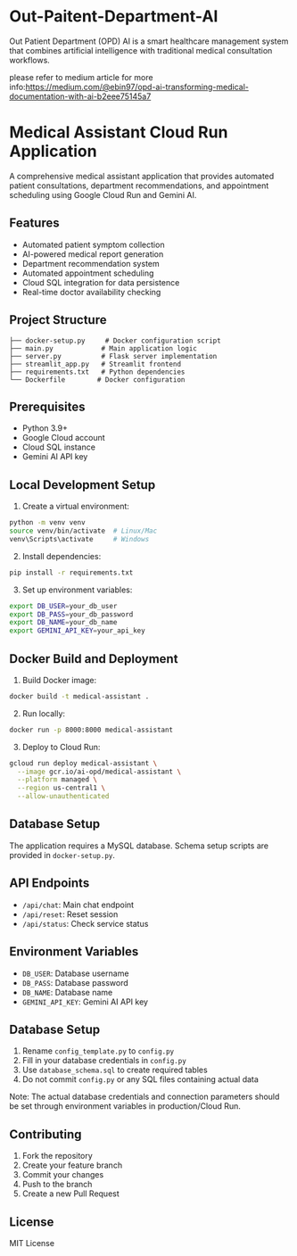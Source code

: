 # Out-Paitent-Department-AI
Out Patient Department (OPD) AI is a smart healthcare management system that combines artificial intelligence with traditional medical consultation workflows.

please refer to medium article for more info:https://medium.com/@ebin97/opd-ai-transforming-medical-documentation-with-ai-b2eee75145a7

# Medical Assistant Cloud Run Application

A comprehensive medical assistant application that provides automated patient consultations, department recommendations, and appointment scheduling using Google Cloud Run and Gemini AI.

## Features
- Automated patient symptom collection
- AI-powered medical report generation
- Department recommendation system
- Automated appointment scheduling
- Cloud SQL integration for data persistence
- Real-time doctor availability checking

## Project Structure
```
├── docker-setup.py     # Docker configuration script
├── main.py            # Main application logic
├── server.py          # Flask server implementation
├── streamlit_app.py   # Streamlit frontend
├── requirements.txt   # Python dependencies
└── Dockerfile        # Docker configuration
```

## Prerequisites
- Python 3.9+
- Google Cloud account
- Cloud SQL instance
- Gemini AI API key

## Local Development Setup
1. Create a virtual environment:
```bash
python -m venv venv
source venv/bin/activate  # Linux/Mac
venv\Scripts\activate     # Windows
```

2. Install dependencies:
```bash
pip install -r requirements.txt
```

3. Set up environment variables:
```bash
export DB_USER=your_db_user
export DB_PASS=your_db_password
export DB_NAME=your_db_name
export GEMINI_API_KEY=your_api_key
```

## Docker Build and Deployment
1. Build Docker image:
```bash
docker build -t medical-assistant .
```

2. Run locally:
```bash
docker run -p 8000:8000 medical-assistant
```

3. Deploy to Cloud Run:
```bash
gcloud run deploy medical-assistant \
  --image gcr.io/ai-opd/medical-assistant \
  --platform managed \
  --region us-central1 \
  --allow-unauthenticated
```

## Database Setup
The application requires a MySQL database. Schema setup scripts are provided in `docker-setup.py`.

## API Endpoints
- `/api/chat`: Main chat endpoint
- `/api/reset`: Reset session
- `/api/status`: Check service status

## Environment Variables
- `DB_USER`: Database username
- `DB_PASS`: Database password
- `DB_NAME`: Database name
- `GEMINI_API_KEY`: Gemini AI API key

## Database Setup
1. Rename `config_template.py` to `config.py`
2. Fill in your database credentials in `config.py`
3. Use `database_schema.sql` to create required tables
4. Do not commit `config.py` or any SQL files containing actual data

Note: The actual database credentials and connection parameters should be set through environment variables in production/Cloud Run.

## Contributing
1. Fork the repository
2. Create your feature branch
3. Commit your changes
4. Push to the branch
5. Create a new Pull Request

## License
MIT License
